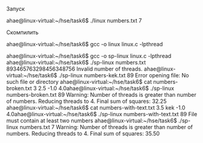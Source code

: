 Запуск

ahae@linux-virtual:~/hse/task6$ ./linux numbers.txt 7

Скомпилить

ahae@linux-virtual:~/hse/task6$ gcc -o linux linux.c -lpthread


ahae@linux-virtual:~/hse/task6$ gcc -o sp-linux linux.c -lpthread
ahae@linux-virtual:~/hse/task6$ ./sp-linux numbers.txt 893465763298456348756
Invalid number of threads.
ahae@linux-virtual:~/hse/task6$ ./sp-linux numbers-kek.txt 89
Error opening file: No such file or directory
ahae@linux-virtual:~/hse/task6$ cat numbers-broken.txt 
3 2.5 -1.0 4.0ahae@linux-virtual:~/hse/task6$ ./sp-linux numbers-broken.txt 89
Warning: Number of threads is greater than number of numbers. Reducing threads to 4.
Final sum of squares: 32.25
ahae@linux-virtual:~/hse/task6$ cat numbers-with-text.txt 
3.5 kek -1.0 4.0ahae@linux-virtual:~/hse/task6$ ./sp-linux numbers-with-text.txt 89
File must contain at least two numbers
ahae@linux-virtual:~/hse/task6$ ./sp-linux numbers.txt 7
Warning: Number of threads is greater than number of numbers. Reducing threads to 4.
Final sum of squares: 35.50


